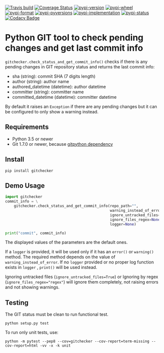 [![Travis build](https://travis-ci.org/Crul/gitchecker.svg?branch=master)](https://travis-ci.org/Crul/gitchecker) 
[![Coverage Status](https://coveralls.io/repos/github/Crul/gitchecker/badge.svg?branch=master)](https://coveralls.io/github/Crul/gitchecker?branch=master)
[![pypi-version](https://img.shields.io/pypi/v/gitchecker.svg)](https://pypi.org/project/gitchecker/)
[![pypi-wheel](https://img.shields.io/pypi/wheel/gitchecker.svg)](https://pypi.org/project/gitchecker/)
[![pypi-format](https://img.shields.io/pypi/format/gitchecker.svg)](https://pypi.org/project/gitchecker/)
[![pypi-pyversions](https://img.shields.io/pypi/pyversions/gitchecker.svg)](https://pypi.org/project/gitchecker/)
[![pypi-implementation](https://img.shields.io/pypi/implementation/gitchecker.svg)](https://pypi.org/project/gitchecker/)
[![pypi-status](https://img.shields.io/pypi/status/gitchecker.svg)](https://pypi.org/project/gitchecker/)
[![Codacy Badge](https://api.codacy.com/project/badge/Grade/db52183d1abe4ae389fddbf9911c83b2)](https://www.codacy.com/app/Crul/gitchecker)
# Python GIT tool to check pending changes and get last commit info 

``gitchecker.check_status_and_get_commit_info()`` checks if there is
any pending changes in GIT repository status and returns the last commit info:

- sha (string): commit SHA (7 digits length)
- author (string): author name
- authored_datetime (datetime): author datetime
- committer (string): committer name
- committed_datetime (datetime): committer datetime

By default it raises an ``Exception`` if there are any pending changes but
it can be configured to only show a warning instead.

## Requirements

- Python 3.5 or newer
- Git 1.7.0 or newer, because [gitpython dependency](https://gitpython.readthedocs.io/en/stable/intro.html#requirements)

## Install

```
pip install gitchecker
```

## Demo Usage
```python
import gitchecker
commit_info = \
    gitchecker.check_status_and_get_commit_info(repo_path="",
                                                warning_instead_of_error=False,
                                                ignore_untracked_files=False,
                                                ignore_files_regex=None,
                                                logger=None)

print("commit", commit_info)
```
The displayed values of the parameters are the default ones.

If a ```logger``` is provided, it will be used only if it has an ```error()``` 
or ```warning()``` method. The required method depends on the value of 
```warning_instead_of_error```. If no ```logger``` provided or no proper 
log function exists in ```logger``` , ```print()``` will be used instead.

Ignoring untracked files (```ignore_untracked_files=True```) or 
Ignoring by regex (```ignore_files_regex="regex"```) will ignore them completely,
not raising errors and not showing warnings.

## Testing
The GIT status must be clean to run functional test.

    python setup.py test

To run only unit tests, use:

    python -m pytest --pep8 --cov=gitchecker --cov-report=term-missing --cov-report=html -vv -x -k unit
